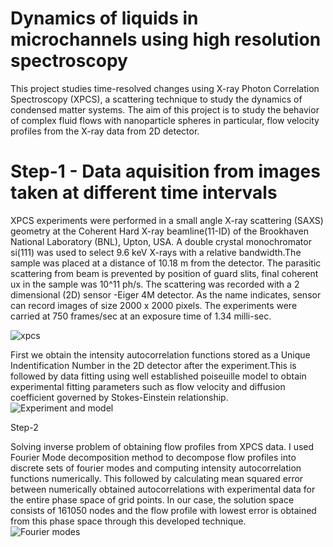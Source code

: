 # Dynamics of liquids in microchannels using high resolution spectroscopy
This project studies time-resolved changes using X-ray Photon Correlation Spectroscopy (XPCS), a scattering technique to study the dynamics of condensed matter systems. The aim of this project is to study the behavior of complex fluid flows with nanoparticle spheres in particular, flow velocity profiles from the X-ray data from 2D detector.
# Step-1 - Data aquisition from images taken at different time intervals
XPCS experiments were performed in a small angle X-ray scattering
(SAXS) geometry at the Coherent Hard X-ray beamline(11-ID) of the Brookhaven
National Laboratory (BNL), Upton, USA. A double crystal monochromator si(111)
was used to select 9.6 keV X-rays with a relative bandwidth.The sample
was placed at a distance of 10.18 m from the detector. The parasitic scattering
from beam is prevented by position of guard slits, final coherent 
ux in the sample was 10^11 ph/s. The scattering was recorded with a 2 dimensional (2D) sensor -Eiger
4M detector. As the name indicates, sensor can record images of size 2000 x 2000
pixels. The experiments were carried at 750 frames/sec at an exposure time of 1.34
milli-sec.

![xpcs](https://user-images.githubusercontent.com/63168221/102576496-a8386280-40c3-11eb-8e24-ce4d84af2bb4.png)

First we obtain the intensity autocorrelation functions stored as a Unique Indentification Number in the 2D detector after the experiment.This is followed by data fitting using well established poiseuille model to obtain experimental fitting parameters such as flow velocity and diffusion coefficient governed by Stokes-Einstein relationship.
![Experiment and model](https://user-images.githubusercontent.com/63168221/102647223-66470500-4133-11eb-96c5-55c822ed98b2.png)

Step-2

Solving inverse problem of obtaining flow profiles from XPCS data. I used Fourier Mode decomposition method to decompose flow profiles into discrete sets of fourier modes and computing intensity autocorrelation functions numerically. This followed by calculating mean squared error between numerically obtained autocorrelations with experimental data for the entire phase space of grid points. In our case, the solution space consists of 161050 nodes and the flow profile with lowest error is obtained from this phase space through this developed technique.  
![Fourier modes](https://user-images.githubusercontent.com/63168221/102646760-9e017d00-4132-11eb-97c4-99b2e747db81.png)
